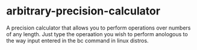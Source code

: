 # arbitrary-precision-calculator
A precision calculator that allows you to perform operations over numbers of any
length.
Just type the operaation you wish to perform anologous to the way input entered
in the bc command in linux distros.
